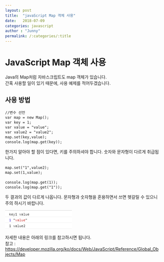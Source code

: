 ```yaml
---
layout: post
title:  "javaScript Map 객체 사용"
date:   2018-07-09
categories: javascript
author : "Junny"
permalink: /:categories/:title
---
```


# JavaScript Map 객체 사용
 
 Java의  Map처럼 자바스크립트도 map 객체가 있습니다.<br>
 간혹 사용할 일이 있기 때문에, 사용 예제를 적어두겠습니다.<br>

## 사용 방법
~~~
//변수 선언
var map = new Map();
var key = 1;
var value = "value";
var value2 = "value2";
map.set(key,value);
console.log(map.get(key));
~~~
한가지 알아야 할 점이 있다면, 키를 주의하셔야 합니다. 숫자와 문자형이 다르게 취급됩니다.

~~~
map.set("1",value2);
map.set(1,value);

console.log(map.get(1));
console.log(map.get("1"));
~~~
두 결과의 값이 다르게 나옵니다.  문자형과 숫자형을 혼용하면서 쓰면 헷갈릴 수 있으니 주의 하시기 바랍니다.

![map 결과](/assets/image/javascript/map/map.png)

자세한 내용은 아래의 링크를 참고하시면 됩니다.<br>
참고 : <a href ="https://developer.mozilla.org/ko/docs/Web/JavaScript/Reference/Global_Objects/Map" >https://developer.mozilla.org/ko/docs/Web/JavaScript/Reference/Global_Objects/Map</a>